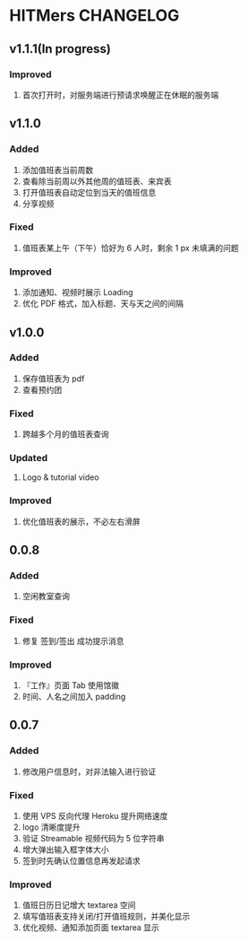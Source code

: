 # HITMers CHANGELOG

## v1.1.1(In progress)

### Improved

1. 首次打开时，对服务端进行预请求唤醒正在休眠的服务端

## v1.1.0

### Added

1. 添加值班表当前周数
2. 查看除当前周以外其他周的值班表、来宾表
3. 打开值班表自动定位到当天的值班信息
4. 分享视频

### Fixed

1. 值班表某上午（下午）恰好为 6 人时，剩余 1 px 未填满的问题

### Improved

1. 添加通知、视频时展示 Loading
2. 优化 PDF 格式，加入标题、天与天之间的间隔

## v1.0.0

### Added

1. 保存值班表为 pdf
2. 查看预约团

### Fixed

1. 跨越多个月的值班表查询

### Updated

1. Logo & tutorial video

### Improved

1. 优化值班表的展示，不必左右滑屏

## 0.0.8

### Added

1. 空闲教室查询

### Fixed

1. 修复 签到/签出 成功提示消息

### Improved

1. 『工作』页面 Tab 使用馆徽
2. 时间、人名之间加入 padding

## 0.0.7

### Added

1. 修改用户信息时，对非法输入进行验证

### Fixed

1. 使用 VPS 反向代理 Heroku 提升网络速度
2. logo 清晰度提升
3. 验证 Streamable 视频代码为 5 位字符串
4. 增大弹出输入框字体大小
5. 签到时先确认位置信息再发起请求

### Improved

1. 值班日历日记增大 textarea 空间
2. 填写值班表支持关闭/打开值班规则，并美化显示
3. 优化视频、通知添加页面 textarea 显示